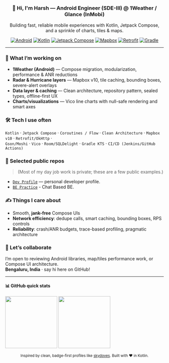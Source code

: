 <!-- Header -->
<h3 align="center">👋 Hi, I'm Harsh — Android Engineer (SDE-III) @ 1Weather / Glance (InMobi)</h3>
<p align="center">
  Building fast, reliable mobile experiences with Kotlin, Jetpack Compose, and a sprinkle of charts, tiles & maps.
</p>

<p align="center">
  <a href="https://developer.android.com"><img alt="Android" src="https://img.shields.io/badge/Android-3DDC84?logo=android&logoColor=white"></a>
  <a href="https://kotlinlang.org"><img alt="Kotlin" src="https://img.shields.io/badge/Kotlin-7F52FF?logo=kotlin&logoColor=white"></a>
  <a href="https://developer.android.com/jetpack/compose"><img alt="Jetpack Compose" src="https://img.shields.io/badge/Jetpack%20Compose-4285F4?logo=jetpackcompose&logoColor=white"></a>
  <a href="https://www.mapbox.com/"><img alt="Mapbox" src="https://img.shields.io/badge/Mapbox-000000?logo=mapbox&logoColor=white"></a>
  <a href="https://square.github.io/retrofit/"><img alt="Retrofit" src="https://img.shields.io/badge/Retrofit-2D2D2D?logo=square&logoColor=white"></a>
  <a href="https://gradle.org/"><img alt="Gradle" src="https://img.shields.io/badge/Gradle-02303A?logo=gradle&logoColor=white"></a>
</p>

---

### 🚀 What I’m working on
- **1Weather (Android)** — Compose migration, modularization, performance & ANR reductions  
- **Radar & Hurricane layers** — Mapbox v10, tile caching, bounding boxes, severe-alert overlays  
- **Data layer & caching** — Clean architecture, repository pattern, sealed types, offline-first UX  
- **Charts/visualizations** — Vico line charts with null-safe rendering and smart axes

### 🛠️ Tech I use often
`Kotlin` · `Jetpack Compose` · `Coroutines / Flow` · `Clean Architecture` · `Mapbox v10` · `Retrofit/OkHttp` ·  
`Gson/Moshi` · `Vico` · `Room/SQLDelight` · `Gradle KTS` · `CI/CD (Jenkins/GitHub Actions)`

### 📌 Selected public repos
> (Most of my day job work is private; these are a few public examples.)
- [`Dev Profile`](https://github.com/Harshjain2094/Harsh.dev) — personal developer profile. 
- [`BE Practice`](https://github.com/Harshjain2094/chirp) - Chat Based BE.
### ✍️ Things I care about
- Smooth, **jank-free** Compose UIs  
- **Network efficiency**: dedupe calls, smart caching, bounding boxes, RPS controls  
- **Reliability**: crash/ANR budgets, trace-based profiling, pragmatic architecture

### 🤝 Let’s collaborate
I’m open to reviewing Android libraries, map/tiles performance work, or Compose UI architecture.  
**Bengaluru, India** · say hi here on GitHub!

---

#### 📊 GitHub quick stats
<p>
  <img height="165" src="https://github-readme-stats.vercel.app/api?username=harshjain-dev&show_icons=true&hide_title=true&include_all_commits=true&count_private=true" />
  <img height="165" src="https://github-readme-stats.vercel.app/api/top-langs/?username=harshjain-dev&layout=compact&hide_title=true" />
</p>

<!-- Footer note -->
<p align="center">
  <sub>Inspired by clean, badge-first profiles like <a href="https://github.com/skydoves">skydoves</a>. Built with ❤️ in Kotlin.</sub>
</p>
